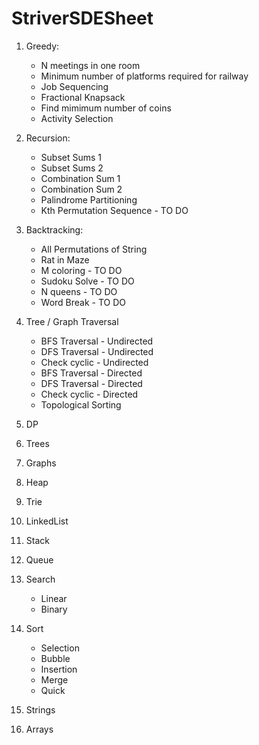 # StriverSDESheet

1. Greedy:
   * N meetings in one room
   * Minimum number of platforms required for railway
   * Job Sequencing
   * Fractional Knapsack
   * Find mimimum number of coins
   * Activity Selection

2. Recursion: 
   * Subset Sums 1
   * Subset Sums 2
   * Combination Sum 1
   * Combination Sum 2
   * Palindrome Partitioning
   * Kth Permutation Sequence - TO DO
   
3. Backtracking:
   * All Permutations of String
   * Rat in Maze
   * M coloring - TO DO
   * Sudoku Solve - TO DO
   * N queens - TO DO
   * Word Break - TO DO
   
4. Tree / Graph Traversal
   * BFS Traversal - Undirected
   * DFS Traversal - Undirected
   * Check cyclic - Undirected
   * BFS Traversal - Directed
   * DFS Traversal - Directed
   * Check cyclic - Directed
   * Topological Sorting
   
5. DP 

6. Trees
7. Graphs 
8. Heap
9. Trie 
10. LinkedList 
11. Stack 
12. Queue
13. Search
    * Linear
    * Binary
14. Sort
    * Selection
    * Bubble
    * Insertion
    * Merge
    * Quick
15. Strings 
16. Arrays
